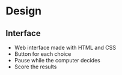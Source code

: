 # Design

## Interface

- Web interface made with HTML and CSS
- Button for each choice
- Pause while the computer decides
- Score the results
